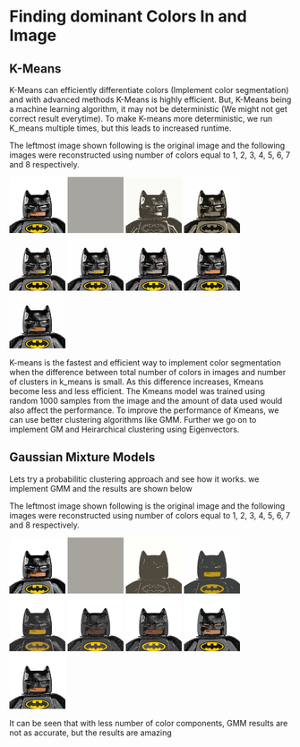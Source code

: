# Finding dominant Colors In and Image

## K-Means

K-Means can efficiently differentiate colors (Implement color segmentation) and with advanced methods K-Means is highly efficient. But, K-Means being a machine learning algorithm, it  may not be deterministic (We might not get correct result everytime). To make K-means more deterministic, we run K_means multiple times, but this leads to increased runtime.
    
The leftmost image shown following is the original image  and the following images were reconstructed using number of colors equal to 1, 2, 3, 4, 5, 6, 7 and 8 respectively.
    
<p float="left">
<img src="./K_means_color_segmentation/batman.png" width="100" height="100" title="Original Image" />
<img src="./K_means_color_segmentation/Result_images/1_Colors_batman.png" width="100" height="100" title="1 Color" />
<img src="./K_means_color_segmentation/Result_images/2_Colors_batman.png" width="100" height="100" title="2 Color" />
<img src="./K_means_color_segmentation/Result_images/3_Colors_batman.png" width="100" height="100" title="3 Color" />
<img src="./K_means_color_segmentation/Result_images/4_Colors_batman.png" width="100" height="100" title="4 Color" />
<img src="./K_means_color_segmentation/Result_images/5_Colors_batman.png" width="100" height="100" title="5 Color" />
<img src="./K_means_color_segmentation/Result_images/6_Colors_batman.png" width="100" height="100" title="6 Color" />
<img src="./K_means_color_segmentation/Result_images/7_Colors_batman.png" width="100" height="100" title="7 Color" />
<img src="./K_means_color_segmentation/Result_images/8_Colors_batman.png" width="100" height="100" title="8 Color" />
</p
    
    
K-means is the fastest and efficient way to implement color segmentation when the difference between total number of colors in images and number of clusters in k_means is small. As this difference increases, Kmeans become less and less efficient. The Kmeans model was trained using random 1000 samples from the image and the amount of data used would also affect the performance. To improve the performance of Kmeans, we can use better clustering algorithms like GMM. Further we go on to implement GM and Heirarchical clustering using Eigenvectors.



## Gaussian Mixture Models

Lets try a probabilitic clustering approach and see how it works. we implement GMM and the results are shown below

The leftmost image shown following is the original image  and the following images were reconstructed using number of colors equal to 1, 2, 3, 4, 5, 6, 7 and 8 respectively.
    
<p float="left">
<img src="./K_means_color_segmentation/batman.png" width="100" height="100" title="Original Image" />
<img src="./GMM_color_segmentation/Result_images/1_Colors_batman.png" width="100" height="100" title="1 Color" />
<img src="./GMM_color_segmentation/Result_images/2_Colors_batman.png" width="100" height="100" title="2 Color" />
<img src="./GMM_color_segmentation/Result_images/3_Colors_batman.png" width="100" height="100" title="3 Color" />
<img src="./GMM_color_segmentation/Result_images/4_Colors_batman.png" width="100" height="100" title="4 Color" />
<img src="./GMM_color_segmentation/Result_images/5_Colors_batman.png" width="100" height="100" title="5 Color" />
<img src="./GMM_color_segmentation/Result_images/6_Colors_batman.png" width="100" height="100" title="6 Color" />
<img src="./GMM_color_segmentation/Result_images/7_Colors_batman.png" width="100" height="100" title="7 Color" />
<img src="./GMM_color_segmentation/Result_images/8_Colors_batman.png" width="100" height="100" title="8 Color" />
</p

It can be seen that with less number of color components, GMM results are not as accurate, but the results are amazing
